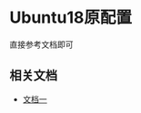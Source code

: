 # Ubuntu18原配置
直接参考文档即可

## 相关文档

- [文档一](https://blog.csdn.net/zhangjiahao14/article/details/80554616)